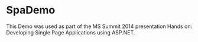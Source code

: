 SpaDemo
=======

This Demo was used as part of the MS Summit 2014 presentation Hands on: Developing Single Page Applications using ASP.NET.
